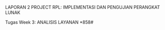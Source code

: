 LAPORAN 2 PROJECT RPL: IMPLEMENTASI DAN PENGUJIAN PERANGKAT LUNAK

Tugas Week 3: ANALISIS LAYANAN *858#
